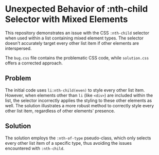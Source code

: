 # Unexpected Behavior of :nth-child Selector with Mixed Elements

This repository demonstrates an issue with the CSS `:nth-child` selector when used within a list containing mixed element types. The selector doesn't accurately target every other list item if other elements are interspersed.

The `bug.css` file contains the problematic CSS code, while `solution.css` offers a corrected approach.

## Problem

The initial code uses `li:nth-child(even)` to style every other list item.  However, when elements other than `li` (like `<div>`) are included within the list, the selector incorrectly applies the styling to these other elements as well.  The solution illustrates a more robust method to correctly style every other list item, regardless of other elements' presence.

## Solution

The solution employs the `:nth-of-type` pseudo-class, which only selects every other list item of a specific type, thus avoiding the issues encountered with `:nth-child`.